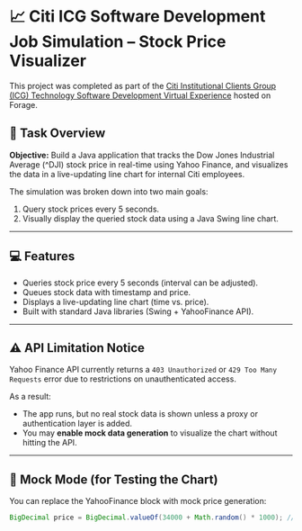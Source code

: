 # 📈 Citi ICG Software Development Job Simulation – Stock Price Visualizer

This project was completed as part of the [Citi Institutional Clients Group (ICG) Technology Software Development Virtual Experience](https://www.theforage.com/virtual-internships/prototype/48c9K4HM6bhZy7mvG/Citi-Technology) hosted on Forage.

## 🧠 Task Overview

**Objective:** Build a Java application that tracks the Dow Jones Industrial Average (^DJI) stock price in real-time using Yahoo Finance, and visualizes the data in a live-updating line chart for internal Citi employees.

The simulation was broken down into two main goals:
1. Query stock prices every 5 seconds.
2. Visually display the queried stock data using a Java Swing line chart.

---

## 💻 Features

- Queries stock price every 5 seconds (interval can be adjusted).
- Queues stock data with timestamp and price.
- Displays a live-updating line chart (time vs. price).
- Built with standard Java libraries (Swing + YahooFinance API).

---

## ⚠️ API Limitation Notice

Yahoo Finance API currently returns a `403 Unauthorized` or `429 Too Many Requests` error due to restrictions on unauthenticated access.

As a result:
- The app runs, but no real stock data is shown unless a proxy or authentication layer is added.
- You may **enable mock data generation** to visualize the chart without hitting the API.

---

## 🧪 Mock Mode (for Testing the Chart)

You can replace the YahooFinance block with mock price generation:

```java
BigDecimal price = BigDecimal.valueOf(34000 + Math.random() * 1000); // Mock price
